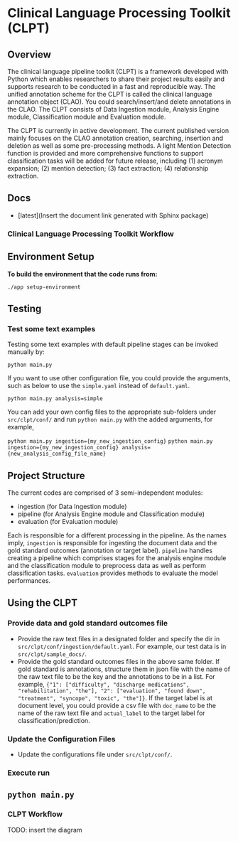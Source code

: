 # Clinical Language Processing Toolkit (CLPT)

## Overview
The clinical language pipeline toolkit (CLPT) is a framework developed with Python which enables researchers to share their project results easily and supports research to be conducted in a fast and reproducible way. The unified annotation scheme for the CLPT is called the clinical language annotation object (CLAO). You could search/insert/and delete annotations in the CLAO. The CLPT consists of Data Ingestion module, Analysis Engine module, Classification module and Evaluation module.

The CLPT is currently in active development. The current published version mainly focuses on the CLAO annotation creation, searching, insertion and deletion as well as some pre-processing methods. A light Mention Detection function is provided and more comprehensive functions to support classification tasks will be added for future release, including (1) acronym expansion; (2) mention detection; (3) fact extraction; (4) relationship extraction.

## Docs
* [latest](Insert the document link generated with Sphinx package)

### Clinical Language Processing Toolkit Workflow

## Environment Setup
**To build the environment that the code runs from:**

`./app setup-environment`


## Testing
### Test some text examples
Testing some text examples with default pipeline stages can be invoked manually by:

`python main.py`

If you want to use other configuration file, you could provide the arguments, such as below to use the `simple.yaml` instead of `default.yaml`.

`python main.py analysis=simple`

You can add your own config files to the appropriate sub-folders under `src/clpt/conf/` and run `python main.py` with the added arguments, for example, 

`python main.py ingestion={my_new_ingestion_config}`
`python main.py ingestion={my_new_ingestion_config} analysis={new_analysis_config_file_name}`

## Project Structure
The current codes are comprised of 3 semi-independent modules:
- ingestion (for Data Ingestion module)
- pipeline (for Analysis Engine module and Classification module)
- evaluation (for Evaluation module)

Each is responsible for a different processing in the pipeline. As the names imply,
`ingestion` is responsible for ingesting the document data and the gold standard outcomes (annotation or target label). `pipeline` handles creating a pipeline which comprises stages for the analysis engine module and the classification module to preprocess data as well as perform classification tasks. `evaluation` provides methods to evaluate the model performances. 


## Using the CLPT
### Provide data and gold standard outcomes file
- Provide the raw text files in a designated folder and specify the dir in `src/clpt/conf/ingestion/default.yaml`. For example, our test data is in `src/clpt/sample_docs/`.
- Provide the gold standard outcomes files in the above same folder. If gold standard is annotations, structure them in json file with the name of the raw text file to be the key and the annotations to be in a list. For example, `{"1": ["difficulty", "discharge medications", "rehabilitation", "the"], "2": ["evaluation", "found down", "treatment", "syncope", "toxic", "the"]}`. If the target label is at document level, you could provide a csv file with `doc_name` to be the name of the raw text file and `actual_label` to the target label for classification/prediction.

### Update the Configuration Files
- Update the configurations file under `src/clpt/conf/`.

### Execute run
`python main.py`
----------------------------------------------------
### CLPT Workflow

TODO: insert the diagram

